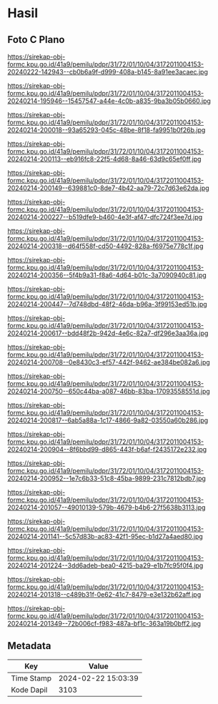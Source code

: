 # Hasil

## Foto C Plano

https://sirekap-obj-formc.kpu.go.id/41a9/pemilu/pdpr/31/72/01/10/04/3172011004153-20240222-142943--cb0b6a9f-d999-408a-b145-8a91ee3acaec.jpg

https://sirekap-obj-formc.kpu.go.id/41a9/pemilu/pdpr/31/72/01/10/04/3172011004153-20240214-195946--15457547-a44e-4c0b-a835-9ba3b05b0660.jpg

https://sirekap-obj-formc.kpu.go.id/41a9/pemilu/pdpr/31/72/01/10/04/3172011004153-20240214-200018--93a65293-045c-48be-8f18-fa9951b0f26b.jpg

https://sirekap-obj-formc.kpu.go.id/41a9/pemilu/pdpr/31/72/01/10/04/3172011004153-20240214-200113--eb916fc8-22f5-4d68-8a46-63d9c65ef0ff.jpg

https://sirekap-obj-formc.kpu.go.id/41a9/pemilu/pdpr/31/72/01/10/04/3172011004153-20240214-200149--639881c0-8de7-4b42-aa79-72c7d63e62da.jpg

https://sirekap-obj-formc.kpu.go.id/41a9/pemilu/pdpr/31/72/01/10/04/3172011004153-20240214-200227--b519dfe9-b460-4e3f-af47-dfc724f3ee7d.jpg

https://sirekap-obj-formc.kpu.go.id/41a9/pemilu/pdpr/31/72/01/10/04/3172011004153-20240214-200318--d64f558f-cd50-4492-828a-f6975e778c1f.jpg

https://sirekap-obj-formc.kpu.go.id/41a9/pemilu/pdpr/31/72/01/10/04/3172011004153-20240214-200356--5f4b9a31-f8a6-4d64-b01c-3a7090940c81.jpg

https://sirekap-obj-formc.kpu.go.id/41a9/pemilu/pdpr/31/72/01/10/04/3172011004153-20240214-200447--7d748dbd-48f2-46da-b96a-3f99153ed51b.jpg

https://sirekap-obj-formc.kpu.go.id/41a9/pemilu/pdpr/31/72/01/10/04/3172011004153-20240214-200617--bdd48f2b-942d-4e6c-82a7-df296e3aa36a.jpg

https://sirekap-obj-formc.kpu.go.id/41a9/pemilu/pdpr/31/72/01/10/04/3172011004153-20240214-200708--0e8430c3-ef57-442f-9462-ae384be082a6.jpg

https://sirekap-obj-formc.kpu.go.id/41a9/pemilu/pdpr/31/72/01/10/04/3172011004153-20240214-200750--650c44ba-a087-46bb-83ba-17093558551d.jpg

https://sirekap-obj-formc.kpu.go.id/41a9/pemilu/pdpr/31/72/01/10/04/3172011004153-20240214-200817--6ab5a88a-1c17-4866-9a82-03550a60b286.jpg

https://sirekap-obj-formc.kpu.go.id/41a9/pemilu/pdpr/31/72/01/10/04/3172011004153-20240214-200904--8f6bbd99-d865-443f-b6af-f2435172e232.jpg

https://sirekap-obj-formc.kpu.go.id/41a9/pemilu/pdpr/31/72/01/10/04/3172011004153-20240214-200952--1e7c6b33-51c8-45ba-9899-231c7812bdb7.jpg

https://sirekap-obj-formc.kpu.go.id/41a9/pemilu/pdpr/31/72/01/10/04/3172011004153-20240214-201057--49010139-579b-4679-b4b6-27f5638b3113.jpg

https://sirekap-obj-formc.kpu.go.id/41a9/pemilu/pdpr/31/72/01/10/04/3172011004153-20240214-201141--5c57d83b-ac83-42f1-95ec-b1d27a4aed80.jpg

https://sirekap-obj-formc.kpu.go.id/41a9/pemilu/pdpr/31/72/01/10/04/3172011004153-20240214-201224--3dd6adeb-bea0-4215-ba29-e1b7fc95f0f4.jpg

https://sirekap-obj-formc.kpu.go.id/41a9/pemilu/pdpr/31/72/01/10/04/3172011004153-20240214-201318--c489b31f-0e62-41c7-8479-e3e132b62aff.jpg

https://sirekap-obj-formc.kpu.go.id/41a9/pemilu/pdpr/31/72/01/10/04/3172011004153-20240214-201349--72b006cf-f983-487a-bf1c-363a19b0bff2.jpg


## Metadata

| Key        | Value               |
| ---------- | ------------------- |
| Time Stamp | 2024-02-22 15:03:39 |
| Kode Dapil | 3103                |



